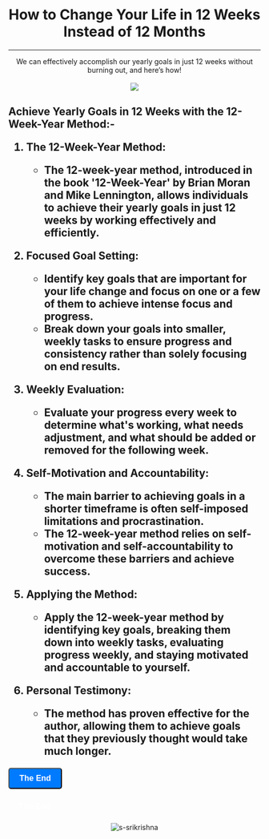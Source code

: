 <h1 align="center">How to Change Your Life in 12 Weeks Instead of 12 Months</h1><hr />
<p align="center">We can effectively accomplish our yearly goals in just 12 weeks without burning out, and here’s how!<br /><br />
<img src="https://c4.wallpaperflare.com/wallpaper/769/365/108/goal-art-arrow-arrows-wallpaper-preview.jpg" ></p>
<h2><p align="left" text-align="justify">
Achieve Yearly Goals in 12 Weeks with the 12-Week-Year Method:-

  1. The 12-Week-Year Method:
      - The 12-week-year method, introduced in the book '12-Week-Year' by Brian Moran and Mike Lennington, allows individuals to achieve their yearly goals in just 12 weeks by working effectively and efficiently.

  2. Focused Goal Setting:
      - Identify key goals that are important for your life change and focus on one or a few of them to achieve intense focus and progress.
      - Break down your goals into smaller, weekly tasks to ensure progress and consistency rather than solely focusing on end results.

  3. Weekly Evaluation:
      - Evaluate your progress every week to determine what's working, what needs adjustment, and what should be added or removed for the following week.

  4. Self-Motivation and Accountability:
      - The main barrier to achieving goals in a shorter timeframe is often self-imposed limitations and procrastination.
      - The 12-week-year method relies on self-motivation and self-accountability to overcome these barriers and achieve success.

  5. Applying the Method:
      - Apply the 12-week-year method by identifying key goals, breaking them down into weekly tasks, evaluating progress weekly, and staying motivated and accountable to yourself.

  6. Personal Testimony:
      - The method has proven effective for the author, allowing them to achieve goals that they previously thought would take much longer.

</p></h2>
<button href="" style="display: inline-block; padding: 10px 20px; font-size: 16px; font-weight: bold; color: #ffffff; background-color: #007bff; text-decoration: none; border-radius: 5px; text-align: center;">The End</button>

<a href="https://github.com/s-srikrishna" class="button pill" style="display: inline-block; padding: 10px 20px; font-size: 16px; font-weight: bold; color: #ffffff; background-color: ##ae3ec9; text-decoration: none; border-radius: 5px; text-align: center;" align="center">The End</a>

<p align="center"> <img src="https://komarev.com/ghpvc/?username=s-srikrishna&label=The%20End&color=0e75b6&style=flat" alt="s-srikrishna" /> </p>

